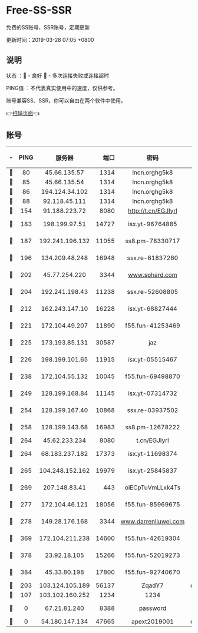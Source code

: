 # Free-SS-SSR

免费的SS账号、SSR账号，定期更新

更新时间：2019-03-28 07:05 +0800

## 说明

状态     ：🙂 - 良好 🙁 - 多次连接失败或连接超时

PING值   ：不代表真实使用中的速度，仅供参考。

账号兼容SS、SSR，你可以自由在两个软件中使用。

👉[扫码页面](https://liesauer.github.io/Free-SS-SSR/)👈

## 账号

|-|PING|服务器|端口|密码|加密方式|区域|
|:----:|:----:|:-----:|-----:|:----:|:----:|:----:|
|🙂|80|45.66.135.57|1314|lncn.orghg5k8|rc4|US|
|🙂|85|45.66.135.54|1314|lncn.orghg5k8|rc4|US|
|🙂|86|194.124.34.102|1314|lncn.orghg5k8|rc4|JP|
|🙂|88|92.118.45.111|1314|lncn.orghg5k8|rc4|GR|
|🙂|154|91.188.223.72|8080|http://t.cn/EGJIyrl|rc4-md5|RU|
|🙂|183|198.199.97.51|14727|isx.yt-96764885|aes-256-cfb|US|
|🙂|187|192.241.196.132|11055|ss8.pm-78330717|aes-256-cfb|US|
|🙂|196|134.209.48.248|16948|ssx.re-61837260|aes-256-cfb|US|
|🙂|202|45.77.254.220|3344|www.sphard.com|aes-256-cfb|SG|
|🙂|204|192.241.198.43|11238|ssx.re-52608805|aes-256-cfb|US|
|🙂|212|162.243.147.10|16228|isx.yt-68827444|aes-256-cfb|US|
|🙂|221|172.104.49.207|11890|f55.fun-41253469|aes-256-cfb|SG|
|🙂|225|173.193.85.131|30587|jaz|aes-256-cfb|US|
|🙂|226|198.199.101.65|11915|isx.yt-05515467|aes-256-cfb|US|
|🙂|238|172.104.55.132|10045|f55.fun-69498870|aes-256-cfb|SG|
|🙂|249|128.199.168.84|11145|isx.yt-07314732|aes-256-cfb|SG|
|🙂|254|128.199.167.40|10868|ssx.re-03937502|aes-256-cfb|SG|
|🙂|258|128.199.143.68|16983|ss8.pm-12678222|aes-256-cfb|SG|
|🙂|264|45.62.233.234|8080|t.cn/EGJIyrl|rc4-md5|CA|
|🙂|264|68.183.237.182|17373|isx.yt-11698374|aes-256-cfb|SG|
|🙂|265|104.248.152.162|19979|isx.yt-25845837|aes-256-cfb|SG|
|🙂|269|207.148.83.41|443|oiECpTuVmLLxk4Ts|aes-256-cfb|AU|
|🙂|277|172.104.46.121|18056|f55.fun-85969675|aes-256-cfb|SG|
|🙂|278|149.28.176.168|3344|www.darrenliuwei.com|aes-256-cfb|AU|
|🙂|369|172.104.211.238|14600|f55.fun-42619304|aes-256-cfb|US|
|🙂|378|23.92.18.105|15266|f55.fun-52019273|aes-256-cfb|US|
|🙂|384|45.33.80.198|17800|f55.fun-92740670|aes-256-cfb|US|
|🙂|203|103.124.105.189|56137|ZqadY7|chacha20|US|
|🙁|107|103.102.160.252|1234|1234|rc4-md5|JP|
|🙁|0|67.21.81.240|8388|password|aes-256-cfb|US|
|🙁|0|54.180.147.134|47665|apext2019001|chacha20|KR|
